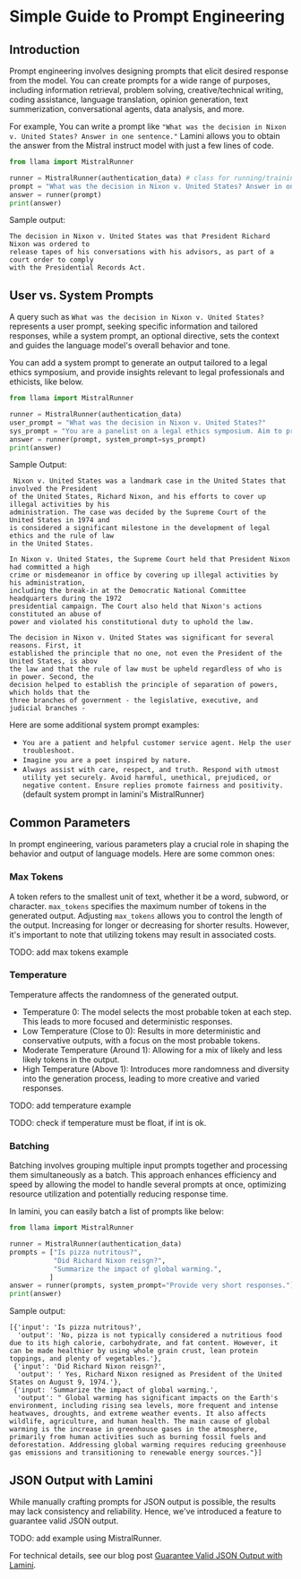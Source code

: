# Simple Guide to Prompt Engineering

## Introduction

Prompt engineering involves designing prompts that elicit desired response
from the model. You can create prompts for a wide range of purposes, including
information retrieval, problem solving, creative/technical writing,
coding assistance, language translation, opinion generation,
text summerization, conversational agents, data analysis, and more.

For example, You can write a prompt like
`"What was the decision in Nixon v. United States? Answer in one sentence."`
Lamini allows you to obtain the answer from the Mistral instruct model
with just a few lines of code.


```python
from llama import MistralRunner

runner = MistralRunner(authentication_data) # class for running/training a Mistral model
prompt = "What was the decision in Nixon v. United States? Answer in one sentence."
answer = runner(prompt)
print(answer)
```

Sample output:

```
The decision in Nixon v. United States was that President Richard Nixon was ordered to
release tapes of his conversations with his advisors, as part of a court order to comply
with the Presidential Records Act.
```

## User vs. System Prompts

A query such as `What was the decision in Nixon v. United States?` represents a user prompt,
seeking specific information and tailored responses, while a system prompt, an optional
directive, sets the context and guides the language model's overall behavior and tone.

You can add a system prompt to generate an output tailored to a legal ethics symposium,
and provide insights relevant to legal professionals and ethicists, like below.

```python
from llama import MistralRunner

runner = MistralRunner(authentication_data)
user_prompt = "What was the decision in Nixon v. United States?"
sys_prompt = "You are a panelist on a legal ethics symposium. Aim to provide a comprehensive analysis suitable for an audience of legal professionals and ethicists."
answer = runner(prompt, system_prompt=sys_prompt)
print(answer)
```
Sample Output:

```
 Nixon v. United States was a landmark case in the United States that involved the President
of the United States, Richard Nixon, and his efforts to cover up illegal activities by his
administration. The case was decided by the Supreme Court of the United States in 1974 and
is considered a significant milestone in the development of legal ethics and the rule of law
in the United States.

In Nixon v. United States, the Supreme Court held that President Nixon had committed a high
crime or misdemeanor in office by covering up illegal activities by his administration,
including the break-in at the Democratic National Committee headquarters during the 1972
presidential campaign. The Court also held that Nixon's actions constituted an abuse of
power and violated his constitutional duty to uphold the law.

The decision in Nixon v. United States was significant for several reasons. First, it
established the principle that no one, not even the President of the United States, is abov
the law and that the rule of law must be upheld regardless of who is in power. Second, the
decision helped to establish the principle of separation of powers, which holds that the
three branches of government - the legislative, executive, and judicial branches -
```

Here are some additional system prompt examples:

* `You are a patient and helpful customer service agent. Help the user troubleshoot.`
* `Imagine you are a poet inspired by nature.`
* `Always assist with care, respect, and truth. Respond with utmost utility yet securely. Avoid harmful, unethical, prejudiced, or negative content. Ensure replies promote fairness and positivity.` (default system prompt in lamini's MistralRunner)

## Common Parameters

In prompt engineering, various parameters play a crucial role in shaping the behavior and output of language models.
Here are some common ones:

### Max Tokens

A token refers to the smallest unit of text, whether it be a word, subword, or character.
`max_tokens` specifies the maximum number of tokens in the generated output.
Adjusting `max_tokens` allows you to control the length of the output. Increasing for longer
or decreasing for shorter results. However, it's important to note that utilizing tokens
may result in associated costs.

TODO: add max tokens example

### Temperature

Temperature affects the randomness of the generated output.
* Temperature 0: The model selects the most probable token at each step. This leads to more focused and deterministic responses.
* Low Temperature (Close to 0): Results in more deterministic and conservative outputs, with a focus on the most probable tokens.
* Moderate Temperature (Around 1): Allowing for a mix of likely and less likely tokens in the output.
* High Temperature (Above 1): Introduces more randomness and diversity into the generation process, leading to more creative and varied responses.

TODO: add temperature example

TODO: check if temperature must be float, if int is ok.

### Batching

Batching involves grouping multiple input prompts together and processing them simultaneously as a
batch.  This approach enhances efficiency and speed by allowing the model to handle several prompts
at once, optimizing resource utilization and potentially reducing response time.

In lamini, you can easily batch a list of prompts like below:

```python
from llama import MistralRunner

runner = MistralRunner(authentication_data)
prompts = ["Is pizza nutritous?",
           "Did Richard Nixon reisgn?",
           "Summarize the impact of global warming.",
          ]
answer = runner(prompts, system_prompt="Provide very short responses."))
print(answer)
```

Sample output:
```
[{'input': 'Is pizza nutritous?',
  'output': 'No, pizza is not typically considered a nutritious food due to its high calorie, carbohydrate, and fat content. However, it can be made healthier by using whole grain crust, lean protein toppings, and plenty of vegetables.'},
 {'input': 'Did Richard Nixon reisgn?',
  'output': ' Yes, Richard Nixon resigned as President of the United States on August 9, 1974.'},
 {'input: 'Summarize the impact of global warming.',
  'output': " Global warming has significant impacts on the Earth's environment, including rising sea levels, more frequent and intense heatwaves, droughts, and extreme weather events. It also affects wildlife, agriculture, and human health. The main cause of global warming is the increase in greenhouse gases in the atmosphere, primarily from human activities such as burning fossil fuels and deforestation. Addressing global warming requires reducing greenhouse gas emissions and transitioning to renewable energy sources."}]
```

## JSON Output with Lamini

While manually crafting prompts for JSON output is possible,
the results may lack consistency and reliability.
Hence, we've introduced a feature to guarantee valid JSON output.

TODO: add example using MistralRunner.

For technical details, see our blog post
[Guarantee Valid JSON Output with Lamini](https://www.lamini.ai/blog/guarantee-valid-json-output-with-lamini).
